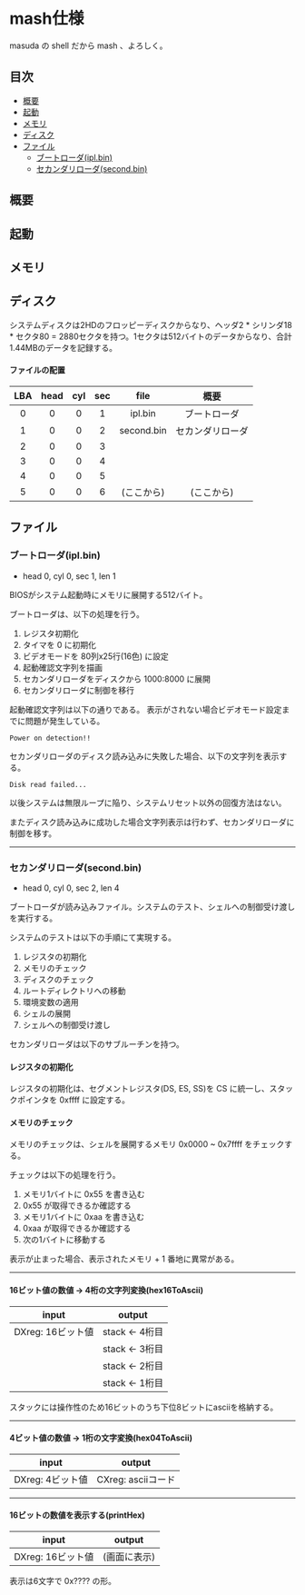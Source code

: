 # mash仕様

masuda の shell だから mash 、よろしく。

## 目次
- [概要](#概要)
- [起動](#起動)
- [メモリ](#メモリ)
- [ディスク](#ディスク)
- [ファイル](#ファイル)
    - [ブートローダ(ipl.bin)](#ブートローダ(ipl.bin))
    - [セカンダリローダ(second.bin)](セカンダリローダ(second.bin))

## 概要

## 起動

## メモリ

## ディスク

システムディスクは2HDのフロッピーディスクからなり、ヘッダ2 * シリンダ18 * セクタ80 = 2880セクタを持つ。1セクタは512バイトのデータからなり、合計1.44MBのデータを記録する。

#### ファイルの配置

| LBA  | head | cyl  | sec  | file | 概要 |
| :--: | :--: | :--: | :--: | :--: | :--: |
|    0 |    0 |    0 |    1 | ipl.bin | ブートローダ |
|    1 |    0 |    0 |    2 | second.bin | セカンダリローダ |
|    2 |    0 |    0 |    3 | | |
|    3 |    0 |    0 |    4 | | |
|    4 |    0 |    0 |    5 | | |
|    5 |    0 |    0 |    6 | (ここから) | (ここから) |

## ファイル

### ブートローダ(ipl.bin)

- head 0, cyl 0, sec 1, len 1

BIOSがシステム起動時にメモリに展開する512バイト。

ブートローダは、以下の処理を行う。

1. レジスタ初期化
1. タイマを 0 に初期化
1. ビデオモードを 80列x25行(16色) に設定
1. 起動確認文字列を描画
1. セカンダリローダをディスクから 1000:8000 に展開
1. セカンダリローダに制御を移行

起動確認文字列は以下の通りである。
表示がされない場合ビデオモード設定までに問題が発生している。

```
Power on detection!!
```

セカンダリローダのディスク読み込みに失敗した場合、以下の文字列を表示する。

```
Disk read failed...
```

以後システムは無限ループに陥り、システムリセット以外の回復方法はない。

またディスク読み込みに成功した場合文字列表示は行わず、セカンダリローダに制御を移す。

---
### セカンダリローダ(second.bin)

- head 0, cyl 0, sec 2, len 4

ブートローダが読み込みファイル。システムのテスト、シェルへの制御受け渡しを実行する。

システムのテストは以下の手順にて実現する。

1. レジスタの初期化
1. メモリのチェック
1. ディスクのチェック
1. ルートディレクトリへの移動
1. 環境変数の適用
1. シェルの展開
1. シェルへの制御受け渡し

セカンダリローダは以下のサブルーチンを持つ。

#### レジスタの初期化

レジスタの初期化は、セグメントレジスタ(DS, ES, SS)を CS に統一し、スタックポインタを 0xffff に設定する。

#### メモリのチェック

メモリのチェックは、シェルを展開するメモリ 0x0000 ~ 0x7ffff をチェックする。

チェックは以下の処理を行う。

1. メモリ1バイトに 0x55 を書き込む
1. 0x55 が取得できるか確認する
1. メモリ1バイトに 0xaa を書き込む
1. 0xaa が取得できるか確認する
1. 次の1バイトに移動する

表示が止まった場合、表示されたメモリ + 1 番地に異常がある。

---
#### 16ビット値の数値 → 4桁の文字列変換(hex16ToAscii)

| input | output |
| :--: | :--: |
| DXreg: 16ビット値 | stack <- 4桁目 |
| | stack <- 3桁目 |
| | stack <- 2桁目 |
| | stack <- 1桁目 |

スタックには操作性のため16ビットのうち下位8ビットにasciiを格納する。

---
#### 4ビット値の数値 → 1桁の文字変換(hex04ToAscii)

| input | output |
| :--: | :--: |
| DXreg: 4ビット値 | CXreg: asciiコード |

---
#### 16ビットの数値を表示する(printHex)
| input | output |
| :--: | :--: |
| DXreg: 16ビット値 | (画面に表示) |

表示は6文字で 0x???? の形。